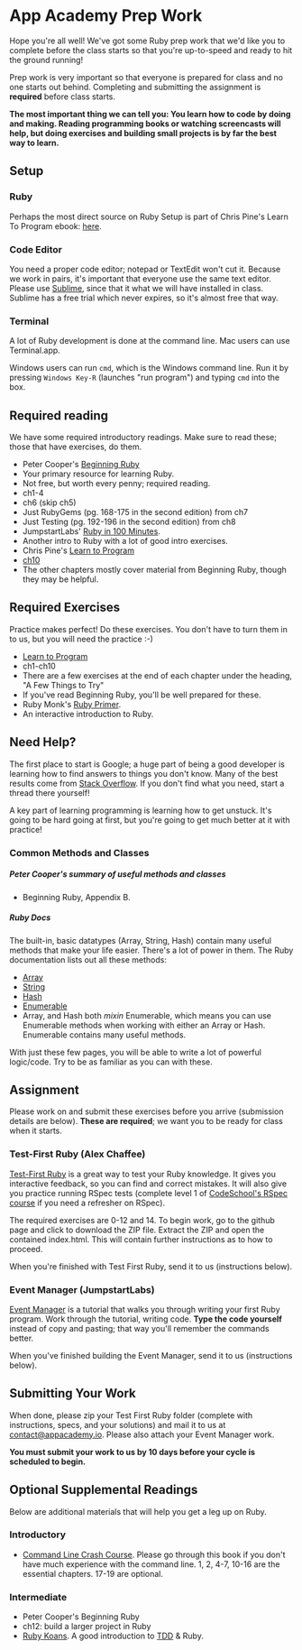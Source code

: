 # App Academy Prep Work

Hope you're all well! We've got some Ruby prep work that we'd like you
to complete before the class starts so that you're up-to-speed and
ready to hit the ground running!

Prep work is very important so that everyone is prepared for class and
no one starts out behind. Completing and submitting the assignment is
**required** before class starts.

__The most important thing we can tell you: You learn how to code by doing and
making. Reading programming books or watching screencasts will help, but doing
exercises and building small projects is by far the best way to learn.__

## Setup

### Ruby

Perhaps the most direct source on Ruby Setup is part of Chris Pine's
Learn To Program ebook:
[here](http://pine.fm/LearnToProgram/?Chapter=00).

### Code Editor

You need a proper code editor; notepad or TextEdit won't cut
it. Because we work in pairs, it's important that everyone use the
same text editor. Please use [Sublime](http://www.sublimetext.com/),
since that it what we will have installed in class. Sublime has a free
trial which never expires, so it's almost free that way.

### Terminal

A lot of Ruby development is done at the command line. Mac users can
use Terminal.app.

Windows users can run `cmd`, which is the Windows command line. Run it
by pressing `Windows Key-R` (launches "run program") and typing `cmd`
into the box.

## Required reading

We have some required introductory readings. Make sure to read these;
those that have exercises, do them.

* Peter Cooper's [Beginning Ruby](http://beginningruby.org/)
 * Your primary resource for learning Ruby.
 * Not free, but worth every penny; required reading.
 * ch1-4
 * ch6 (skip ch5)
 * Just RubyGems (pg. 168-175 in the second edition) from ch7
 * Just Testing (pg. 192-196 in the second edition) from ch8
* JumpstartLabs'
  [Ruby in 100 Minutes](http://tutorials.jumpstartlab.com/projects/ruby_in_100_minutes.html).
 * Another intro to Ruby with a lot of good intro exercises.
* Chris Pine's [Learn to Program](http://pine.fm/LearnToProgram/)
 * [ch10](http://pine.fm/LearnToProgram/?Chapter=10)
 * The other chapters mostly cover material from Beginning Ruby,
   though they may be helpful.

## Required Exercises

Practice makes perfect! Do these exercises. You don't have to turn
them in to us, but you will need the practice :-)

* [Learn to Program](http://pine.fm/LearnToProgram/)
 * ch1-ch10
 * There are a few exercises at the end of each chapter under the heading, "A Few Things to Try"
 * If you've read Beginning Ruby, you'll be well prepared for these.
* Ruby Monk's [Ruby Primer](http://rubymonk.com/learning/books/1).
 * An interactive introduction to Ruby.

## Need Help?

The first place to start is Google; a huge part of being a good
developer is learning how to find answers to things you don't
know. Many of the best results come from
[Stack Overflow](http://stackoverflow.com). If you don't find what you
need, start a thread there yourself!

A key part of learning programming is learning how to get unstuck. It's going
to be hard going at first, but you're going to get much better at it with
practice!

### Common Methods and Classes

##### Peter Cooper's summary of useful methods and classes

* Beginning Ruby, Appendix B.

##### Ruby Docs

The built-in, basic datatypes (Array, String, Hash) contain many
useful methods that make your life easier. There's a lot of power in
them. The Ruby documentation lists out all these methods:

*  [Array](http://www.ruby-doc.org/core-1.9.3/Array.html)
*  [String](http://www.ruby-doc.org/core-1.9.3/String.html)
*  [Hash](http://www.ruby-doc.org/core-1.9.3/Hash.html)
*  [Enumerable](http://www.ruby-doc.org/core-1.9.3/Enumerable.html)
 * Array, and Hash both _mixin_ Enumerable, which means you can use
   Enumerable methods when working with either an Array or
   Hash. Enumerable contains many useful methods.

With just these few pages, you will be able to write a lot of powerful
logic/code. Try to be as familiar as you can with these.

## Assignment

Please work on and submit these exercises before you arrive
(submission details are below). **These are required**; we want you to
be ready for class when it starts.

### Test-First Ruby (Alex Chaffee)

[Test-First Ruby](https://github.com/alexch/learn_ruby) is a great way to test
your Ruby knowledge. It gives you interactive feedback, so you can find and
correct mistakes. It will also give you practice running RSpec tests (complete
level 1 of [CodeSchool's RSpec course](http://rspec.codeschool.com/levels/1)
if you need a refresher on RSpec).

The required exercises are 0-12 and 14. To begin work, go to the github
page and click to download the ZIP file. Extract the ZIP and open the
contained index.html. This will contain further instructions as to how to
proceed.

When you're finished with Test First Ruby, send it to us (instructions
below).

### Event Manager (JumpstartLabs)

[Event Manager](http://tutorials.jumpstartlab.com/projects/eventmanager.html)
is a tutorial that walks you through writing your first Ruby
program. Work through the tutorial, writing code. **Type the code
yourself** instead of copy and pasting; that way you'll remember the
commands better.

When you've finished building the Event Manager, send it to us
(instructions below).

## Submitting Your Work

When done, please zip your Test First Ruby folder (complete with
instructions, specs, and your solutions) and mail it to us at
[contact@appacademy.io](mailto:contact@appacademy.io). Please also
attach your Event Manager work.

**You must submit your work to us by 10 days before your cycle is
  scheduled to begin.**

## Optional Supplemental Readings

Below are additional materials that will help you get a leg up on Ruby.

### Introductory

* [Command Line Crash Course](http://cli.learncodethehardway.org/book/).
  Please go through this book if you don't have much experience with the
  command line. 1, 2, 4-7, 10-16 are the essential chapters. 17-19 are
  optional.

### Intermediate

* Peter Cooper's Beginning Ruby
 * ch12: build a larger project in Ruby
* [Ruby Koans](http://www.rubykoans.com/). A good introduction to
  [TDD](http://en.wikipedia.org/wiki/Test-driven_development) & Ruby.
